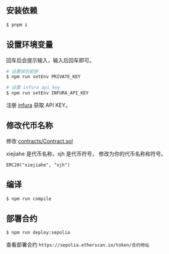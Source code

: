 ## 安装依赖

```bash
$ pnpm i
```

## 设置环境变量

回车后会提示输入，输入后回车即可。

```bash
# 设置钱包密钥
$ npm run setEnv PRIVATE_KEY

# 设置 infura api key
$ npm run setEnv INFURA_API_KEY
```

注册 [infura](https://www.infura.io/zh) 获取 API KEY。

## 修改代币名称

修改 [contracts/Contract.sol](./contracts/Contract.sol)

xiejiahe 是代币名称，xjh 是代币符号， 修改为你的代币名称和符号。

```sol
ERC20("xiejiahe", "xjh")
```

## 编译

```bash
$ npm run compile
```

## 部署合约

```bash
$ npm run deploy:sepolia
```

查看部署合约 `https://sepolia.etherscan.io/token/合约地址`
